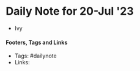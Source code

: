 
# Daily Note for 20-Jul '23

- Ivy 

#### Footers, Tags and Links
- Tags: #dailynote 
- Links: 

[^1]:
